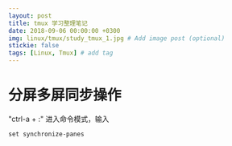 ```yaml
---
layout: post
title: tmux 学习整理笔记
date: 2018-09-06 00:00:00 +0300
img: linux/tmux/study_tmux_1.jpg # Add image post (optional)
stickie: false
tags: [Linux, Tmux] # add tag
---
```


# 分屏多屏同步操作

"ctrl-a + :" 进入命令模式，输入

```
set synchronize-panes
```
